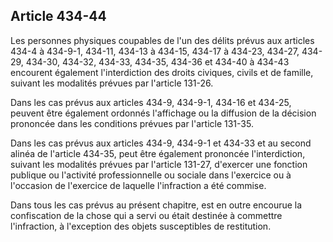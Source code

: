 Article 434-44
----
Les personnes physiques coupables de l'un des délits prévus aux articles 434-4 à
434-9-1, 434-11, 434-13 à 434-15, 434-17 à 434-23, 434-27, 434-29, 434-30,
434-32, 434-33, 434-35, 434-36 et 434-40 à 434-43 encourent également
l'interdiction des droits civiques, civils et de famille, suivant les modalités
prévues par l'article 131-26.

Dans les cas prévus aux articles 434-9, 434-9-1, 434-16 et 434-25, peuvent être
également ordonnés l'affichage ou la diffusion de la décision prononcée dans les
conditions prévues par l'article 131-35.

Dans les cas prévus aux articles 434-9, 434-9-1 et 434-33 et au second alinéa de
l'article 434-35, peut être également prononcée l'interdiction, suivant les
modalités prévues par l'article 131-27, d'exercer une fonction publique ou
l'activité professionnelle ou sociale dans l'exercice ou à l'occasion de
l'exercice de laquelle l'infraction a été commise.

Dans tous les cas prévus au présent chapitre, est en outre encourue la
confiscation de la chose qui a servi ou était destinée à commettre l'infraction,
à l'exception des objets susceptibles de restitution.
